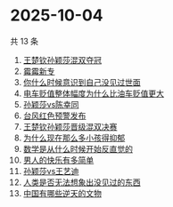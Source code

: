 # 2025-10-04

共 13 条

<!-- BEGIN -->
<!-- 最后更新时间 Sat Oct 04 2025 21:12:37 GMT+0800 (China Standard Time) -->

1. [王楚钦孙颖莎混双夺冠](https://www.zhihu.com/search?q=王楚钦孙颖莎混双夺冠)
1. [霉霉新专](https://www.zhihu.com/search?q=霉霉新专)
1. [你什么时候意识到自己没见过世面](https://www.zhihu.com/search?q=你什么时候意识到自己没见过世面)
1. [电车贬值整体幅度为什么比油车贬值更大](https://www.zhihu.com/search?q=电车贬值整体幅度为什么比油车贬值更大)
1. [孙颖莎vs陈幸同](https://www.zhihu.com/search?q=孙颖莎vs陈幸同)
1. [台风红色预警发布](https://www.zhihu.com/search?q=台风红色预警发布)
1. [王楚钦孙颖莎晋级混双决赛](https://www.zhihu.com/search?q=王楚钦孙颖莎晋级混双决赛)
1. [为什么现在那么多小孩得抑郁](https://www.zhihu.com/search?q=为什么现在那么多小孩得抑郁)
1. [数学是从什么时候开始反直觉的](https://www.zhihu.com/search?q=数学是从什么时候开始反直觉的)
1. [男人的快乐有多简单](https://www.zhihu.com/search?q=男人的快乐有多简单)
1. [孙颖莎vs王艺迪](https://www.zhihu.com/search?q=孙颖莎vs王艺迪)
1. [人类是否无法想象出没见过的东西](https://www.zhihu.com/search?q=人类是否无法想象出没见过的东西)
1. [中国有哪些逆天的文物](https://www.zhihu.com/search?q=中国有哪些逆天的文物)

<!-- END -->
